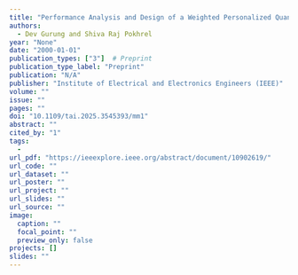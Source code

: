 ```yaml
---
title: "Performance Analysis and Design of a Weighted Personalized Quantum Federated Learning"
authors:
  - Dev Gurung and Shiva Raj Pokhrel
year: "None"
date: "2000-01-01"
publication_types: ["3"]  # Preprint
publication_type_label: "Preprint"
publication: "N/A"
publisher: "Institute of Electrical and Electronics Engineers (IEEE)"
volume: ""
issue: ""
pages: ""
doi: "10.1109/tai.2025.3545393/mm1"
abstract: ""
cited_by: "1"
tags:
  - 
url_pdf: "https://ieeexplore.ieee.org/abstract/document/10902619/"
url_code: ""
url_dataset: ""
url_poster: ""
url_project: ""
url_slides: ""
url_source: ""
image:
  caption: ""
  focal_point: ""
  preview_only: false
projects: []
slides: ""
---
```

